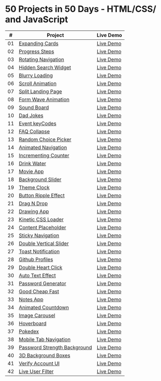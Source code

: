 ﻿# 50 Projects in 50 Days - HTML/CSS/ and JavaScript

|  #  | Project                                                                                                                        | Live Demo                                                                                       |
| :-: | ------------------------------------------------------------------------------------------------------------------------------ | ----------------------------------------------------------------------------------------------- |
| 01  | [Expanding Cards](https://github.com/NayLin99/50_PROJECTS_IN_50_DAYS/tree/master/01_expanding_cards)                           | [Live Demo](https://naylin99.github.io/50_PROJECTS_IN_50_DAYS/01_expanding_cards/)              |
| 02  | [Progress Steps](https://github.com/NayLin99/50_PROJECTS_IN_50_DAYS/tree/master/02_progress_steps)                             | [Live Demo](https://naylin99.github.io/50_PROJECTS_IN_50_DAYS/02_progress_steps/)               |
| 03  | [Rotating Navigation](https://github.com/NayLin99/50_PROJECTS_IN_50_DAYS/tree/master/03_rotating_navigation)                   | [Live Demo](https://naylin99.github.io/50_PROJECTS_IN_50_DAYS/03_rotating_navigation/)          |
| 04  | [Hidden Search Widget](https://github.com/NayLin99/50_PROJECTS_IN_50_DAYS/tree/master/04_hidden_search_widget)                 | [Live Demo](https://naylin99.github.io/50_PROJECTS_IN_50_DAYS/04_hidden_search_widget/)         |
| 05  | [Blurry Loading](https://github.com/NayLin99/50_PROJECTS_IN_50_DAYS/tree/master/05_blurry_loading)                             | [Live Demo](https://naylin99.github.io/50_PROJECTS_IN_50_DAYS/05_blurry_loading/)               |
| 06  | [Scroll Animation](https://github.com/NayLin99/50_PROJECTS_IN_50_DAYS/tree/master/06_scroll_animation)                         | [Live Demo](https://naylin99.github.io/50_PROJECTS_IN_50_DAYS/06_scroll_animation/)             |
| 07  | [Split Landing Page](https://github.com/NayLin99/50_PROJECTS_IN_50_DAYS/tree/master/07_split_landing_page)                     | [Live Demo](https://naylin99.github.io/50_PROJECTS_IN_50_DAYS/07_split_landing_page/)           |
| 08  | [Form Wave Animation](https://github.com/NayLin99/50_PROJECTS_IN_50_DAYS/tree/master/08_form_wave_animation)                   | [Live Demo](https://naylin99.github.io/50_PROJECTS_IN_50_DAYS/08_form_wave_animation/)          |
| 09  | [Sound Board](https://github.com/NayLin99/50_PROJECTS_IN_50_DAYS/tree/master/09_sound_board)                                   | [Live Demo](https://naylin99.github.io/50_PROJECTS_IN_50_DAYS/09_sound_board/)                  |
| 10  | [Dad Jokes](https://github.com/NayLin99/50_PROJECTS_IN_50_DAYS/tree/master/10_dad_jokes)                                       | [Live Demo](https://naylin99.github.io/50_PROJECTS_IN_50_DAYS/10_dad_jokes/)                    |
| 11  | [Event keyCodes](https://github.com/NayLin99/50_PROJECTS_IN_50_DAYS/tree/master/11_event_keycodes)                             | [Live Demo](https://naylin99.github.io/50_PROJECTS_IN_50_DAYS/11_event_keycodes/)               |
| 12  | [FAQ Collapse](https://github.com/NayLin99/50_PROJECTS_IN_50_DAYS/tree/master/12_faq_collapse)                                 | [Live Demo](https://naylin99.github.io/50_PROJECTS_IN_50_DAYS/12_faq_collapse/)                 |
| 13  | [Random Choice Picker](https://github.com/NayLin99/50_PROJECTS_IN_50_DAYS/tree/master/13_random_choice_picker)                 | [Live Demo](https://naylin99.github.io/50_PROJECTS_IN_50_DAYS/13_random_choice_picker/)         |
| 14  | [Animated Navigation](https://github.com/NayLin99/50_PROJECTS_IN_50_DAYS/tree/master/14_animated_navigation)                   | [Live Demo](https://naylin99.github.io/50_PROJECTS_IN_50_DAYS/14_animated_navigation/)          |
| 15  | [Incrementing Counter](https://github.com/NayLin99/50_PROJECTS_IN_50_DAYS/tree/master/15_incrementing_counter)                 | [Live Demo](https://naylin99.github.io/50_PROJECTS_IN_50_DAYS/15_incrementing_counter/)         |
| 16  | [Drink Water](https://github.com/NayLin99/50_PROJECTS_IN_50_DAYS/tree/master/16_drink_water)                                   | [Live Demo](https://naylin99.github.io/50_PROJECTS_IN_50_DAYS/16_drink_water/)                  |
| 17  | [Movie App](https://github.com/NayLin99/50_PROJECTS_IN_50_DAYS/tree/master/17_movie_app)                                       | [Live Demo](https://naylin99.github.io/50_PROJECTS_IN_50_DAYS/17_movie_app/)                    |
| 18  | [Background Slider](https://github.com/NayLin99/50_PROJECTS_IN_50_DAYS/tree/master/18_background_slider)                       | [Live Demo](https://naylin99.github.io/50_PROJECTS_IN_50_DAYS/18_background_slider/)            |
| 19  | [Theme Clock](https://github.com/NayLin99/50_PROJECTS_IN_50_DAYS/tree/master/19_theme_clock)                                   | [Live Demo](https://naylin99.github.io/50_PROJECTS_IN_50_DAYS/19_theme_clock/)                  |
| 20  | [Button Ripple Effect](https://github.com/NayLin99/50_PROJECTS_IN_50_DAYS/tree/master/20_ripple_effect)                        | [Live Demo](https://naylin99.github.io/50_PROJECTS_IN_50_DAYS/20_ripple_effect/)                |
| 21  | [Drag N Drop](https://github.com/NayLin99/50_PROJECTS_IN_50_DAYS/tree/master/21_drag_n_drop)                                   | [Live Demo](https://naylin99.github.io/50_PROJECTS_IN_50_DAYS/21_drag_n_drop/)                  |
| 22  | [Drawing App](https://github.com/NayLin99/50_PROJECTS_IN_50_DAYS/tree/master/22_drawing_app)                                   | [Live Demo](https://naylin99.github.io/50_PROJECTS_IN_50_DAYS/22_drawing_app/)                  |
| 23  | [Kinetic CSS Loader](https://github.com/NayLin99/50_PROJECTS_IN_50_DAYS/tree/master/23_kinetic_css_loader)                     | [Live Demo](https://naylin99.github.io/50_PROJECTS_IN_50_DAYS/23_kinetic_css_loader/)           |
| 24  | [Content Placeholder](https://github.com/NayLin99/50_PROJECTS_IN_50_DAYS/tree/master/24_content_placeholder)                   | [Live Demo](https://naylin99.github.io/50_PROJECTS_IN_50_DAYS/24_content_placeholder/)          |
| 25  | [Sticky Navigation](https://github.com/NayLin99/50_PROJECTS_IN_50_DAYS/tree/master/25_sticky_navbar)                           | [Live Demo](https://naylin99.github.io/50_PROJECTS_IN_50_DAYS/25_sticky_navbar/)                |
| 26  | [Double Vertical Slider](https://github.com/NayLin99/50_PROJECTS_IN_50_DAYS/tree/master/26_double_vertical_slider)             | [Live Demo](https://naylin99.github.io/50_PROJECTS_IN_50_DAYS/26_double_vertical_slider/)       |
| 27  | [Toast Notification](https://github.com/NayLin99/50_PROJECTS_IN_50_DAYS/tree/master/27_toast_notification)                     | [Live Demo](https://naylin99.github.io/50_PROJECTS_IN_50_DAYS/27_toast_notification/)           |
| 28  | [Github Profiles](https://github.com/NayLin99/50_PROJECTS_IN_50_DAYS/tree/master/28_github_profiles)                           | [Live Demo](https://naylin99.github.io/50_PROJECTS_IN_50_DAYS/28_github_profiles/)              |
| 29  | [Double Heart Click](https://github.com/NayLin99/50_PROJECTS_IN_50_DAYS/tree/master/29_double_heart_click)                     | [Live Demo](https://naylin99.github.io/50_PROJECTS_IN_50_DAYS/29_double_heart_click/)           |
| 30  | [Auto Text Effect](https://github.com/NayLin99/50_PROJECTS_IN_50_DAYS/tree/master/30_auto_text_effect)                         | [Live Demo](https://naylin99.github.io/50_PROJECTS_IN_50_DAYS/30_auto_text_effect/)             |
| 31  | [Password Generator](https://github.com/NayLin99/50_PROJECTS_IN_50_DAYS/tree/master/31_password_generator)                     | [Live Demo](https://naylin99.github.io/50_PROJECTS_IN_50_DAYS/31_password_generator/)           |
| 32  | [Good Cheap Fast](https://github.com/NayLin99/50_PROJECTS_IN_50_DAYS/tree/master/32_good_cheap_fast)                           | [Live Demo](https://naylin99.github.io/50_PROJECTS_IN_50_DAYS/32_good_cheap_fast/)              |
| 33  | [Notes App](https://github.com/NayLin99/50_PROJECTS_IN_50_DAYS/tree/master/33_notes_app)                                       | [Live Demo](https://naylin99.github.io/50_PROJECTS_IN_50_DAYS/33_notes_app/)                    |
| 34  | [Animated Countdown](https://github.com/NayLin99/50_PROJECTS_IN_50_DAYS/tree/master/34_animated_countdown)                     | [Live Demo](https://naylin99.github.io/50_PROJECTS_IN_50_DAYS/34_animated_countdown/)           |
| 35  | [Image Carousel](https://github.com/NayLin99/50_PROJECTS_IN_50_DAYS/tree/master/35_image_carousel)                             | [Live Demo](https://naylin99.github.io/50_PROJECTS_IN_50_DAYS/35_image_carousel/)               |
| 36  | [Hoverboard](https://github.com/NayLin99/50_PROJECTS_IN_50_DAYS/tree/master/36_hoverboard)                                     | [Live Demo](https://naylin99.github.io/50_PROJECTS_IN_50_DAYS/36_hoverboard/)                   |
| 37  | [Pokedex](https://github.com/NayLin99/50_PROJECTS_IN_50_DAYS/tree/master/37_pokedex)                                           | [Live Demo](https://naylin99.github.io/50_PROJECTS_IN_50_DAYS/37_pokedex/)                      |
| 38  | [Mobile Tab Navigation](https://github.com/NayLin99/50_PROJECTS_IN_50_DAYS/tree/master/38_mobile_tab_navigation)               | [Live Demo](https://naylin99.github.io/50_PROJECTS_IN_50_DAYS/38_mobile_tab_navigation/)        |
| 39  | [Password Strength Background](https://github.com/NayLin99/50_PROJECTS_IN_50_DAYS/tree/master/39_password_strength_background) | [Live Demo](https://naylin99.github.io/50_PROJECTS_IN_50_DAYS/39_password_strength_background/) |
| 40  | [3D Background Boxes](https://github.com/NayLin99/50_PROJECTS_IN_50_DAYS/tree/master/40_3d_background_boxes)                   | [Live Demo](https://naylin99.github.io/50_PROJECTS_IN_50_DAYS/40_3d_background_boxes/)          |
| 41  | [Verify Account UI](https://github.com/NayLin99/50_PROJECTS_IN_50_DAYS/tree/master/41_verify_account_ui)                       | [Live Demo](https://naylin99.github.io/50_PROJECTS_IN_50_DAYS/41_verify_account_ui/)            |
| 42  | [Live User Filter](https://github.com/NayLin99/50_PROJECTS_IN_50_DAYS/tree/master/42_live_user_filter)                         | [Live Demo](https://naylin99.github.io/50_PROJECTS_IN_50_DAYS/42_live_user_filter/)             |
